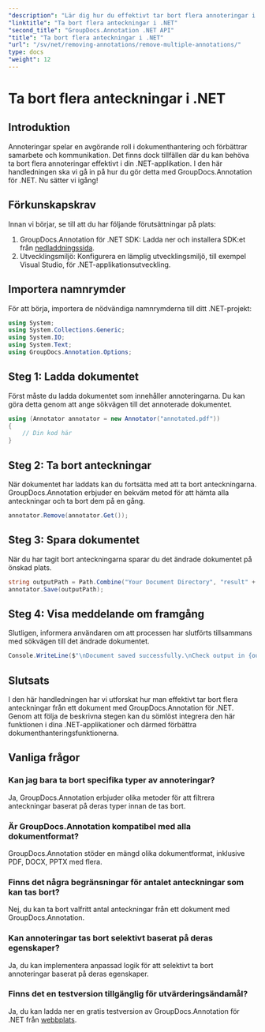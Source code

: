 ```yaml
---
"description": "Lär dig hur du effektivt tar bort flera annoteringar i .NET med GroupDocs.Annotation. Följ vår steg-för-steg-handledning för sömlös integration i dina applikationer."
"linktitle": "Ta bort flera anteckningar i .NET"
"second_title": "GroupDocs.Annotation .NET API"
"title": "Ta bort flera anteckningar i .NET"
"url": "/sv/net/removing-annotations/remove-multiple-annotations/"
type: docs
"weight": 12
---
```


# Ta bort flera anteckningar i .NET

## Introduktion
Annoteringar spelar en avgörande roll i dokumenthantering och förbättrar samarbete och kommunikation. Det finns dock tillfällen där du kan behöva ta bort flera annoteringar effektivt i din .NET-applikation. I den här handledningen ska vi gå in på hur du gör detta med GroupDocs.Annotation för .NET. Nu sätter vi igång!
## Förkunskapskrav
Innan vi börjar, se till att du har följande förutsättningar på plats:
1. GroupDocs.Annotation för .NET SDK: Ladda ner och installera SDK:et från [nedladdningssida](https://releases.groupdocs.com/annotation/net/).
2. Utvecklingsmiljö: Konfigurera en lämplig utvecklingsmiljö, till exempel Visual Studio, för .NET-applikationsutveckling.

## Importera namnrymder
För att börja, importera de nödvändiga namnrymderna till ditt .NET-projekt:
```csharp
using System;
using System.Collections.Generic;
using System.IO;
using System.Text;
using GroupDocs.Annotation.Options;
```
## Steg 1: Ladda dokumentet
Först måste du ladda dokumentet som innehåller annoteringarna. Du kan göra detta genom att ange sökvägen till det annoterade dokumentet.
```csharp
using (Annotator annotator = new Annotator("annotated.pdf"))
{
    // Din kod här
}
```
## Steg 2: Ta bort anteckningar
När dokumentet har laddats kan du fortsätta med att ta bort anteckningarna. GroupDocs.Annotation erbjuder en bekväm metod för att hämta alla anteckningar och ta bort dem på en gång.
```csharp
annotator.Remove(annotator.Get());
```
## Steg 3: Spara dokumentet
När du har tagit bort anteckningarna sparar du det ändrade dokumentet på önskad plats.
```csharp
string outputPath = Path.Combine("Your Document Directory", "result" + Path.GetExtension("input.pdf"));
annotator.Save(outputPath);
```
## Steg 4: Visa meddelande om framgång
Slutligen, informera användaren om att processen har slutförts tillsammans med sökvägen till det ändrade dokumentet.
```csharp
Console.WriteLine($"\nDocument saved successfully.\nCheck output in {outputPath}.");
```

## Slutsats
I den här handledningen har vi utforskat hur man effektivt tar bort flera anteckningar från ett dokument med GroupDocs.Annotation för .NET. Genom att följa de beskrivna stegen kan du sömlöst integrera den här funktionen i dina .NET-applikationer och därmed förbättra dokumenthanteringsfunktionerna.
## Vanliga frågor
### Kan jag bara ta bort specifika typer av annoteringar?
Ja, GroupDocs.Annotation erbjuder olika metoder för att filtrera anteckningar baserat på deras typer innan de tas bort.
### Är GroupDocs.Annotation kompatibel med alla dokumentformat?
GroupDocs.Annotation stöder en mängd olika dokumentformat, inklusive PDF, DOCX, PPTX med flera.
### Finns det några begränsningar för antalet anteckningar som kan tas bort?
Nej, du kan ta bort valfritt antal anteckningar från ett dokument med GroupDocs.Annotation.
### Kan annoteringar tas bort selektivt baserat på deras egenskaper?
Ja, du kan implementera anpassad logik för att selektivt ta bort annoteringar baserat på deras egenskaper.
### Finns det en testversion tillgänglig för utvärderingsändamål?
Ja, du kan ladda ner en gratis testversion av GroupDocs.Annotation för .NET från [webbplats](https://releases.groupdocs.com/annotation/net/).
